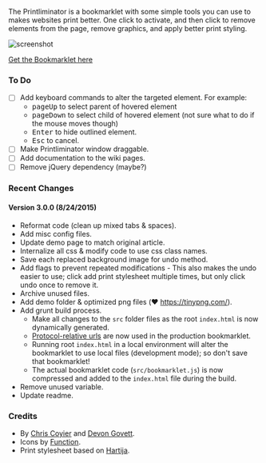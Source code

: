 The Printliminator is a bookmarklet with some simple tools you can use to makes websites print better.
One click to activate, and then click to remove elements from the page, remove graphics, and apply better
print styling.

![screenshot](https://cloud.githubusercontent.com/assets/136959/9445926/649cb622-4a54-11e5-9971-0782ae009a30.png)

[Get the Bookmarklet here](//css-tricks.github.io/The-Printliminator/)

### To Do

* [ ] Add keyboard commands to alter the targeted element. For example:
  * <kbd>pageUp</kbd> to select parent of hovered element
  * <kbd>pageDown</kbd> to select child of hovered element (not sure what to do if the mouse moves though)
  * <kbd>Enter</kbd> to hide outlined element.
  * <kbd>Esc</kbd> to cancel.
* [ ] Make Printliminator window draggable.
* [ ] Add documentation to the wiki pages.
* [ ] Remove jQuery dependency (maybe?)

### Recent Changes

#### Version 3.0.0 (8/24/2015)

* Reformat code (clean up mixed tabs & spaces).
* Add misc config files.
* Update demo page to match original article.
* Internalize all css & modify code to use css class names.
* Save each replaced background image for undo method.
* Add flags to prevent repeated modifications - This also makes the undo easier to use; click add print stylesheet multiple times, but only click undo once to remove it.
* Archive unused files.
* Add demo folder & optimized png files (:heart: https://tinypng.com/).
* Add grunt build process.
  * Make all changes to the `src` folder files as the root `index.html` is now dynamically generated.
  * [Protocol-relative urls](http://www.paulirish.com/2010/the-protocol-relative-url/) are now used in the production bookmarklet.
  * Running root `index.html` in a local environment will alter the bookmarklet to use local files (development mode); so don't save that bookmarklet!
  * The actual bookmarklet code (`src/bookmarklet.js`) is now compressed and added to the `index.html` file during the build.
* Remove unused variable.
* Update readme.

### Credits

* By [Chris Coyier](http://chriscoyier.net) and [Devon Govett](http://devongovett.wordpress.com/).
* Icons by [Function](http://wefunction.com/2008/07/function-free-icon-set/).
* Print stylesheet based on [Hartija](http://code.google.com/p/hartija/).

